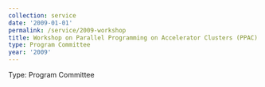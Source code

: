 ```yaml
---
collection: service
date: '2009-01-01'
permalink: /service/2009-workshop
title: Workshop on Parallel Programming on Accelerator Clusters (PPAC)
type: Program Committee
year: '2009'
---
```


Type: Program Committee
